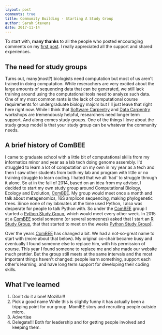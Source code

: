 ```yaml
---
layout: post
comments: true
title: Community Building - Starting A Study Group
author: Sarah Stevens
date: 2017-11-14
---
```


To start with, **many thanks** to all the people who posted encouraging comments on my [first post](firstpost).
I really appreciated all the support and shared experiences.

## The need for study groups

Turns out, many(most?) biologists need computation but most of us aren't trained in doing computation.
While reserachers are very excited about the large amounts of sequencing data that can be generated, we still lack training around using the computational tools need to analyze such data.
One of my most common rants is the lack of computational course requirements for undergraduate biology majors but I'll just leave that right here right now.
While I think that [Software Carpentry](swc) and [Data Carpentry](dc) workshops are tremendously helpful, researchers need longer term support.
And along comes study groups.
One of the things I love about the study group model is that your study group can be whatever the community needs.

## A brief history of ComBEE

I came to graduate school with a little bit of computational skills from my informatics minor and year as a lab tech doing genome assembly.
I'd struggled to learn a lot of computation on my own in my year as a tech and then I saw other students from both my lab and program with little or no training struggle to learn coding.
I hated that we all 'had' to struggle through it alone.
So at in the fall of 2014, based on an idea from my advisor, I decided to start my own study group around Computational Biology, Ecology and Evolution, [ComBEE](combee).
My group would meet once a month and talk about metagenomics, 16S amplicon sequencing, making phylogenetic trees.
Since none of my labmates at the time used Python, I also was desperate for people to talk Python with.
So under the [ComBEE](combee) group I started a [Python Study Group](psg), which would meet every other week.
In 2015 at a [ComBEE](combee) social someone (or several someones) asked that I start an [R Study Group](rsg), that that started to meet on the weeks [Python Study Group](psg)].

Over the years [ComBEE](combee) has changed a bit.
We had a not-so-great name to start with (more about that below).
My original co-chair became busy and eventually I found someone else to replace him, with his permission of course.
This year I found someone to replace me and she made our website much prettier.
But the group still meets at the same intervals and the most important things haven't changed: people learn something, support each other's learning, and have long term support for developing their coding skills.

## What I've learned

1. Don't do it alone!
Mozilla!!!
2. Pick a good name
While this is slightly funny it has actually been a tripping point for our group. MomIEE story and recruiting people outside micro.
3. Advertise
4. Delegate!!!
Both for leadership and for getting people involved and keeping them.




[firstpost]: _posts/2017-10-31-firstpost.md
[swc]: https://software-carpentry.org/
[dc]: http://www.datacarpentry.org/
[mozilla]: https://science.mozilla.org/
[mozilla-sg]: https://science.mozilla.org/programs/studygroups
[swc-environment]: https://carpentries.github.io/instructor-training/08-motivation/
[swc-feedback]: https://carpentries.github.io/instructor-training/06-feedback/
[combee]: combee-uw-madison.github.io
[psg]: 
[rsg]: 
